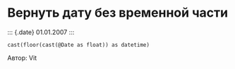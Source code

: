 Вернуть дату без временной части
================================

::: {.date}
01.01.2007
:::

    cast(floor(cast(@Date as float)) as datetime)

Автор: Vit
